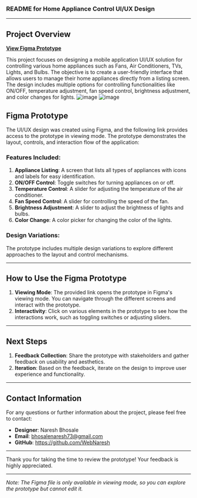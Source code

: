 ### **README for Home Appliance Control UI/UX Design**

---

## **Project Overview**

**[View Figma Prototype](https://www.figma.com/proto/5pa2aiogIVuTwyIL0iREJ7/Milk-Distribution-System?page-id=0%3A1&node-id=63-904&viewport=11966%2C-16430%2C0.85&t=rsmDYDYtpEA3a3AT-1&scaling=scale-down&content-scaling=fixed&starting-point-node-id=1%3A604&show-proto-sidebar=1)**


This project focuses on designing a mobile application UI/UX solution for controlling various home appliances such as Fans, Air Conditioners, TVs, Lights, and Bulbs. The objective is to create a user-friendly interface that allows users to manage their home appliances directly from a listing screen. The design includes multiple options for controlling functionalities like ON/OFF, temperature adjustment, fan speed control, brightness adjustment, and color changes for lights.
![image](https://github.com/user-attachments/assets/5d957362-e9df-42ce-916d-37836ba3d1fa)
![image](https://github.com/user-attachments/assets/f5e815b3-f35c-4fbe-a542-77e0dd3b3cb6)
## **Figma Prototype**

The UI/UX design was created using Figma, and the following link provides access to the prototype in viewing mode. The prototype demonstrates the layout, controls, and interaction flow of the application:



### **Features Included:**
1. **Appliance Listing**: A screen that lists all types of appliances with icons and labels for easy identification.
2. **ON/OFF Control**: Toggle switches for turning appliances on or off.
3. **Temperature Control**: A slider for adjusting the temperature of the air conditioner.
4. **Fan Speed Control**: A slider for controlling the speed of the fan.
5. **Brightness Adjustment**: A slider to adjust the brightness of lights and bulbs.
6. **Color Change**: A color picker for changing the color of the lights.

### **Design Variations:**
The prototype includes multiple design variations to explore different approaches to the layout and control mechanisms.

---

## **How to Use the Figma Prototype**

1. **Viewing Mode**: The provided link opens the prototype in Figma's viewing mode. You can navigate through the different screens and interact with the prototype.
2. **Interactivity**: Click on various elements in the prototype to see how the interactions work, such as toggling switches or adjusting sliders.

---

## **Next Steps**

1. **Feedback Collection**: Share the prototype with stakeholders and gather feedback on usability and aesthetics.
2. **Iteration**: Based on the feedback, iterate on the design to improve user experience and functionality.

---

## **Contact Information**

For any questions or further information about the project, please feel free to contact:

- **Designer**: Naresh Bhosale
- **Email**: bhosalenaresh73@gmail.com
- **GitHub**: https://github.com/WebNaresh

---

Thank you for taking the time to review the prototype! Your feedback is highly appreciated.

---

*Note: The Figma file is only available in viewing mode, so you can explore the prototype but cannot edit it.*
